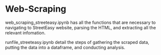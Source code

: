 # Web-Scraping

web_scraping_streeteasy.ipynb has all the functions that are necessary to navigating to StreetEasy website, parsing the HTML, and extracting all the relevant infomation.

runfile_streeteasy.ipynb detail the steps of gathering the scraped data, putting the data into a dataframe, and conducting analysis.
